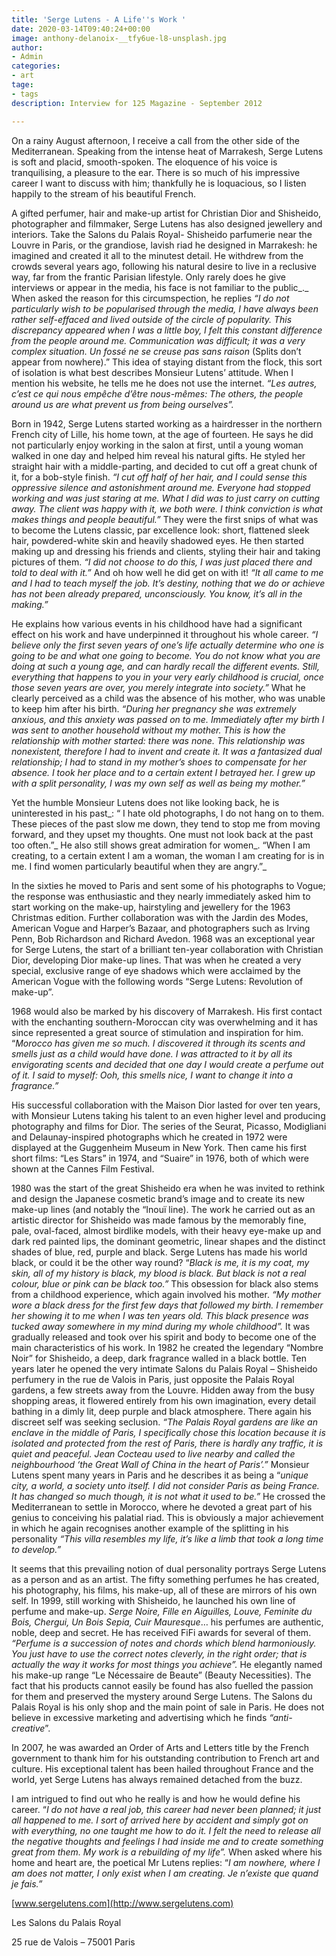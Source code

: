 ```yaml
---
title: 'Serge Lutens - A Life''s Work '
date: 2020-03-14T09:40:24+00:00
image: anthony-delanoix-__tfy6ue-l8-unsplash.jpg
author:
- Admin
categories:
- art
tage:
- tags
description: Interview for 125 Magazine - September 2012

---
```

On a rainy August afternoon, I receive a call from the other side of the Mediterranean. Speaking from the intense heat of Marrakesh, Serge Lutens is soft and placid, smooth-spoken. The eloquence of his voice is tranquilising, a pleasure to the ear. There is so much of his impressive career I want to discuss with him; thankfully he is loquacious, so I listen happily to the stream of his beautiful French. 

A gifted perfumer, hair and make-up artist for Christian Dior and Shisheido, photographer and filmmaker, Serge Lutens has also designed jewellery and interiors. Take the Salons du Palais Royal- Shisheido parfumerie near the Louvre in Paris, or the grandiose, lavish riad he designed in Marrakesh: he imagined and created it all to the minutest detail. He withdrew from the crowds several years ago, following his natural desire to live in a reclusive way, far from the frantic Parisian lifestyle. Only rarely does he give interviews or appear in the media, his face is not familiar to the public_._ When asked the reason for this circumspection, he replies _“I do not particularly wish to be popularised through the media, I have always been rather self-effaced and lived outside of the circle of popularity. This discrepancy appeared when I was a little boy, I felt this constant difference from the people around me. Communication was difficult; it was a very complex situation. Un fossé ne se creuse pas sans raison_ (Splits don’t appear from nowhere).” This idea of staying distant from the flock, this sort of isolation is what best describes Monsieur Lutens’ attitude. When I mention his website, he tells me he does not use the internet. _“Les autres, c’est ce qui nous empêche d’être nous-mêmes: The others, the people around us are what prevent us from being ourselves”._

Born in 1942, Serge Lutens started working as a hairdresser in the northern French city of Lille, his home town, at the age of fourteen. He says he did not particularly enjoy working in the salon at first, until a young woman walked in one day and helped him reveal his natural gifts. He styled her straight hair with a middle-parting, and decided to cut off a great chunk of it, for a bob-style finish. _“I cut off half of her hair, and I could sense this oppressive silence and astonishment around me. Everyone had stopped working and was just staring at me. What I did was to just carry on cutting away. The client was happy with it, we both were. I think conviction is what makes things and people beautiful.”_ They were the first snips of what was to become the Lutens classic, par excellence look: short, flattened sleek hair, powdered-white skin and heavily shadowed eyes. He then started making up and dressing his friends and clients, styling their hair and taking pictures of them. _“I did not choose to do this, I was just placed there and told to deal with it.”_ And oh how well he did get on with it! _“It all came to me and I had to teach myself the job. It’s destiny, nothing that we do or achieve has not been already prepared, unconsciously. You know, it’s all in the making.”_

He explains how various events in his childhood have had a significant effect on his work and have underpinned it throughout his whole career. _“I believe only the first seven years of one’s life actually determine who one is going to be and what one going to become. You do not know what you are doing at such a young age, and can hardly recall the different events. Still, everything that happens to you in your very early childhood is crucial, once those seven years are over, you merely integrate into society.”_ What he clearly perceived as a child was the absence of his mother, who was unable to keep him after his birth. _“During her pregnancy she was extremely anxious, and this anxiety was passed on to me. Immediately after my birth I was sent to another household without my mother. This is how the relationship with mother started: there was none. This relationship was nonexistent, therefore I had to invent and create it. It was a fantasized dual relationship; I had to stand in my mother’s shoes to compensate for her absence. I took her place and to a certain extent I betrayed her. I grew up with a split personality, I was my own self as well as being my mother.”_

Yet the humble Monsieur Lutens does not like looking back, he is uninterested in his past_: “ I hate old photographs, I do not hang on to them. These pieces of the past slow me down, they tend to stop me from moving forward, and they upset my thoughts. One must not look back at the past too often.”_ He also still shows great admiration for women_. “When I am creating, to a certain extent I am a woman, the woman I am creating for is in me. I find women particularly beautiful when they are angry.”_

In the sixties he moved to Paris and sent some of his photographs to Vogue; the response was enthusiastic and they nearly immediately asked him to start working on the make-up, hairstyling and jewellery for the 1963 Christmas edition. Further collaboration was with the Jardin des Modes, American Vogue and Harper’s Bazaar, and photographers such as Irving Penn, Bob Richardson and Richard Avedon. 1968 was an exceptional year for Serge Lutens, the start of a brilliant ten-year collaboration with Christian Dior, developing Dior make-up lines. That was when he created a very special, exclusive range of eye shadows which were acclaimed by the American Vogue with the following words “Serge Lutens: Revolution of make-up”.

1968 would also be marked by his discovery of Marrakesh. His first contact with the enchanting southern-Moroccan city was overwhelming and it has since represented a great source of stimulation and inspiration for him. “_Morocco has given me so much. I discovered it through its scents and smells just as a child would have done. I was attracted to it by all its envigorating scents and decided that one day I would create a perfume out of it. I said to myself: Ooh, this smells nice, I want to change it into a fragrance.”_

His successful collaboration with the Maison Dior lasted for over ten years, with Monsieur Lutens taking his talent to an even higher level and producing photography and films for Dior. The series of the Seurat, Picasso, Modigliani and Delaunay-inspired photographs which he created in 1972 were displayed at the Guggenheim Museum in New York. Then came his first short films: “Les Stars” in 1974, and “Suaire” in 1976, both of which were shown at the Cannes Film Festival.

1980 was the start of the great Shisheido era when he was invited to rethink and design the Japanese cosmetic brand’s image and to create its new make-up lines (and notably the “Inouï line). The work he carried out as an artistic director for Shisheido was made famous by the memorably fine, pale, oval-faced, almost birdlike models, with their heavy eye-make up and dark red painted lips, the dominant geometric, linear shapes and the distinct shades of blue, red, purple and black. Serge Lutens has made his world black, or could it be the other way round? “_Black is me, it is my coat, my skin, all of my history is black, my blood is black. But black is not a real colour, blue or pink can be black too.”_ This obsession for black also stems from a childhood experience, which again involved his mother. _“My mother wore a black dress for the first few days that followed my birth. I remember her showing it to me when I was ten years old. This black presence was tucked away somewhere in my mind during my whole childhood”._ It was gradually released and took over his spirit and body to become one of the main characteristics of his work. In 1982 he created the legendary “Nombre Noir” for Shisheido, a deep, dark fragrance walled in a black bottle. Ten years later he opened the very intimate Salons du Palais Royal – Shisheido perfumery in the rue de Valois in Paris, just opposite the Palais Royal gardens, a few streets away from the Louvre. Hidden away from the busy shopping areas, it flowered entirely from his own imagination, every detail bathing in a dimly lit, deep purple and black atmosphere. There again his discreet self was seeking seclusion. _“The Palais Royal gardens are like an enclave in the middle of Paris, I specifically chose this location because it is isolated and protected from the rest of Paris, there is hardly any traffic, it is quiet and peaceful. Jean Cocteau used to live nearby and called the neighbourhood ‘the Great Wall of China in the heart of Paris’.”_ Monsieur Lutens spent many years in Paris and he describes it as being a “_unique city, a world, a society unto itself. I did not consider Paris as being France. It has changed so much though, it is not what it used to be.”_ He crossed the Mediterranean to settle in Morocco, where he devoted a great part of his genius to conceiving his palatial riad. This is obviously a major achievement in which he again recognises another example of the splitting in his personality _“This villa resembles my life, it’s like a limb that took a long time to develop.”_

It seems that this prevailing notion of dual personality portrays Serge Lutens as a person and as an artist. The fifty something perfumes he has created, his photography, his films, his make-up, all of these are mirrors of his own self. In 1999, still working with Shisheido, he launched his own line of perfume and make-up. _Serge Noire, Fille en Aiguilles, Louve, Feminite du Bois, Chergui, Un Bois Sepia, Cuir Mauresque_… his perfumes are authentic, noble, deep and secret. He has received FiFi awards for several of them. _“Perfume is a succession of notes and chords which blend harmoniously. You just have to use the correct notes cleverly, in the right order; that is actually the way it works for most things you achieve”._ He elegantly named his make-up range “Le Nécessaire de Beaute” (Beauty Necessities). The fact that his products cannot easily be found has also fuelled the passion for them and preserved the mystery around Serge Lutens. The Salons du Palais Royal is his only shop and the main point of sale in Paris. He does not believe in excessive marketing and advertising which he finds _“anti-creative_”.

In 2007, he was awarded an Order of Arts and Letters title by the French government to thank him for his outstanding contribution to French art and culture. His exceptional talent has been hailed throughout France and the world, yet Serge Lutens has always remained detached from the buzz.

I am intrigued to find out who he really is and how he would define his career. “_I do not have a real job, this career had never been planned; it just all happened to me. I sort of arrived here by accident and simply got on with everything, no one taught me how to do it. I felt the need to release all the negative thoughts and feelings I had inside me and to create something great from them. My work is a rebuilding of my life”._ When asked where his home and heart are, the poetical Mr Lutens replies: “_I am nowhere, where I am does not matter, I only exist when I am creating. Je n’existe que quand je fais.”_

[www.sergelutens.com](http://www.sergelutens.com)

Les Salons du Palais Royal

25 rue de Valois – 75001 Paris